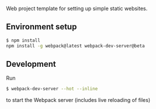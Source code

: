 Web project template for setting up simple static websites.

## Environment setup
```sh
$ npm install
npm install -g webpack@latest webpack-dev-server@beta
```

## Development
Run
```sh
$ webpack-dev-server --hot --inline
```
to start the Webpack server (includes live reloading of files)

